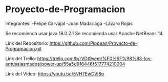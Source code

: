 # Proyecto-de-Programacion
Integrantes: -Felipe Carvajal -Juan Madariaga -Lázaro Rojas

Se recomienda usar java 18.0.2.1
Se recomienda usar Apache NetBeans 14

Link del Repositorio:
https://github.com/Pippean/Proyecto-de-Programacion.git

Link del Trello:
https://trello.com/b/rVDt9yem/%F0%9F%98%88-los-entussiasmados/power-up/55a5d916446f517774210004

Link del Video:
https://youtu.be/5VH7EwDVj8o